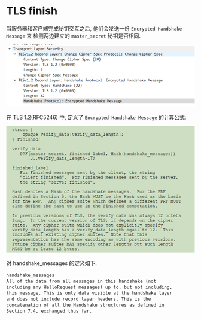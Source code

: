 TLS finish
==========

当服务器和客户端完成秘钥交互之后, 他们会发送一份 `Encrypted Handshake Message` 来
检测两边建立的 `master_secret` 秘钥是否相同.

![tls finish](./pic/tls_finish/tls_finish.png)

在 TLS 1.2(RFC5246) 中, 定义了 `Encrypted Handshake Message` 的计算公式:

![compute_tls_finish](./pic/tls_finish/compute_tls_finish.png)

对 handshake_messages 的定义如下:

```
handshake_messages
All of the data from all messages in this handshake (not
including any HelloRequest messages) up to, but not including,
this message. This is only data visible at the handshake layer
and does not include record layer headers. This is the
concatenation of all the Handshake structures as defined in
Section 7.4, exchanged thus far.
```


